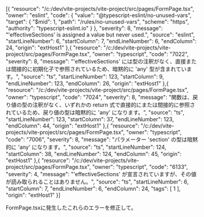 [{
	"resource": "/c:/dev/vite-projects/vite-project/src/pages/FormPage.tsx",
	"owner": "eslint",
	"code": {
		"value": "@typescript-eslint/no-unused-vars",
		"target": {
			"$mid": 1,
			"path": "/rules/no-unused-vars",
			"scheme": "https",
			"authority": "typescript-eslint.io"
		}
	},
	"severity": 8,
	"message": "'effectiveSections' is assigned a value but never used.",
	"source": "eslint",
	"startLineNumber": 6,
	"startColumn": 7,
	"endLineNumber": 6,
	"endColumn": 24,
	"origin": "extHost1"
},{
	"resource": "/c:/dev/vite-projects/vite-project/src/pages/FormPage.tsx",
	"owner": "typescript",
	"code": "7022",
	"severity": 8,
	"message": "'effectiveSections' には型の注釈がなく、直接または間接的に初期化子で参照されているため、暗黙的に 'any' 型が含まれています。",
	"source": "ts",
	"startLineNumber": 123,
	"startColumn": 9,
	"endLineNumber": 123,
	"endColumn": 26,
	"origin": "extHost1"
},{
	"resource": "/c:/dev/vite-projects/vite-project/src/pages/FormPage.tsx",
	"owner": "typescript",
	"code": "7024",
	"severity": 8,
	"message": "関数は、戻り値の型の注釈がなく、いずれかの return 式で直接的にまたは間接的に参照されているため、戻り値の型は暗黙的に 'any' になります。",
	"source": "ts",
	"startLineNumber": 123,
	"startColumn": 37,
	"endLineNumber": 123,
	"endColumn": 44,
	"origin": "extHost1"
},{
	"resource": "/c:/dev/vite-projects/vite-project/src/pages/FormPage.tsx",
	"owner": "typescript",
	"code": "7006",
	"severity": 8,
	"message": "パラメーター 'section' の型は暗黙的に 'any' になります。",
	"source": "ts",
	"startLineNumber": 124,
	"startColumn": 38,
	"endLineNumber": 124,
	"endColumn": 45,
	"origin": "extHost1"
},{
	"resource": "/c:/dev/vite-projects/vite-project/src/pages/FormPage.tsx",
	"owner": "typescript",
	"code": "6133",
	"severity": 4,
	"message": "'effectiveSections' が宣言されていますが、その値が読み取られることはありません。",
	"source": "ts",
	"startLineNumber": 6,
	"startColumn": 7,
	"endLineNumber": 6,
	"endColumn": 24,
	"tags": [
		1
	],
	"origin": "extHost1"
}]

FormPage.tsxに発生したこれらのエラーを修正して。